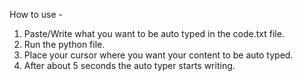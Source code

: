 How to use - 
1. Paste/Write what you want to be auto typed in the code.txt file.
2. Run the python file.
3. Place your cursor where you want your content to be auto typed.
4. After about 5 seconds the auto typer starts writing. 
